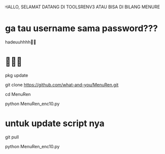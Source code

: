 <marquee behavior="alternate">HALLO, SELAMAT DATANG DI TOOLSRENV3 ATAU BISA DI BILANG MENUREN👍</marquee>






# ga tau username sama password??? 

hadeuuhhhh🗿😒


# 🗿🗿🗿

pkg update

git clone https://github.com/what-and-you/MenuRen.git

cd MenuRen

python MenuRen_enc10.py

# untuk update script nya

git pull

python MenuRen_enc10.py
